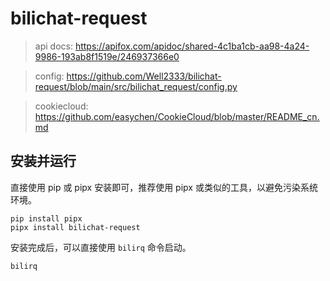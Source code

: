 # bilichat-request

> api docs: https://apifox.com/apidoc/shared-4c1ba1cb-aa98-4a24-9986-193ab8f1519e/246937366e0

> config: https://github.com/Well2333/bilichat-request/blob/main/src/bilichat_request/config.py

> cookiecloud: https://github.com/easychen/CookieCloud/blob/master/README_cn.md
>

## 安装并运行

直接使用 pip 或 pipx 安装即可，推荐使用 pipx 或类似的工具，以避免污染系统环境。

```shell
pip install pipx
pipx install bilichat-request
```

安装完成后，可以直接使用 `bilirq` 命令启动。

```shell
bilirq
```
